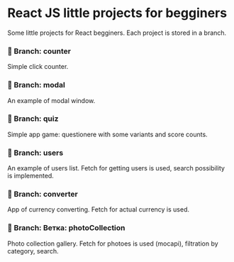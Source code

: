 # React JS little projects for begginers
Some little projects for React begginers. 
Each project is stored in a branch.

### 🌿  Branch: counter
Simple click counter. 

### 🌿 Branch: modal
An example of modal window. 

### 🌿 Branch: quiz
Simple app game: questionere with some variants and score counts.

### 🌿 Branch: users
An example of users list. Fetch for getting users is used, search possibility is implemented.

### 🌿 Branch: converter
App of currency converting. Fetch for actual currency is used.

### 🌿 Branch: Ветка: photoCollection
Photo collection gallery. Fetch for photoes is used (mocapi), filtration by category, search.
